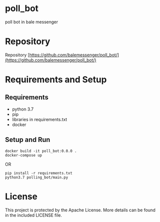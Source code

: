 # poll_bot
poll bot in bale messenger

# Repository
Repository [https://github.com/balemessenger/poll_bot/](https://github.com/balemessenger/poll_bot/)

# Requirements and Setup
## Requirements
- python 3.7
- pip
- libraries in requirements.txt
- docker

## Setup and Run
```
docker build -it poll_bot:0.0.0 .
docker-compose up

```
OR
```
pip install -r requirements.txt
python3.7 polling_bot/main.py
```

# License
This project is protected by the Apache License. More details can be found in the included LICENSE file.

